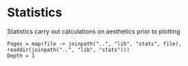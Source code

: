 # Statistics

Statistics carry out calculations on aesthetics prior to plotting

```@contents
Pages = map(file -> joinpath("..", "lib", "stats", file), readdir(joinpath("..", "lib", "stats")))
Depth = 1
```
